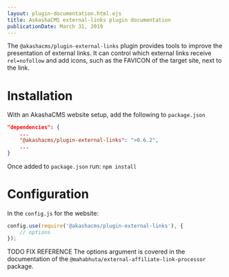 ```yaml
---
layout: plugin-documentation.html.ejs
title: AskashaCMS external-links plugin documentation
publicationDate: March 31, 2019
---
```


The `@akashacms/plugin-external-links` plugin provides tools to improve the presentation of external links.  It can control which external links receive `rel=nofollow` and add icons, such as the FAVICON of the target site, next to the link.

# Installation

With an AkashaCMS website setup, add the following to `package.json`

```json
"dependencies": {
    ...
    "@akashacms/plugin-external-links": ">0.6.2",
    ...
}
```

Once added to `package.json` run: `npm install`

# Configuration

In the `config.js` for the website:

```js
config.use(require('@akashacms/plugin-external-links'), {
    // options
});
```

TODO FIX REFERENCE The options argument is covered in the documentation of the `@mahabhuta/external-affiliate-link-processor` package.